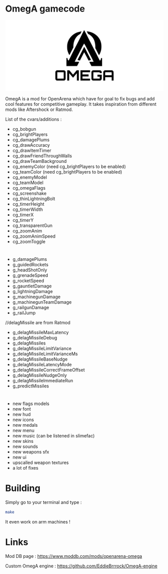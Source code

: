 # OmegA gamecode

![OmegA Logo](omega_logo.svg)

OmegA is a mod for OpenArena which have for goal to fix bugs and add cool features for competitive gameplay. It takes inspiration from different mods like Aftershock or Ratmod.

List of the cvars/additions :

- cg_bobgun
- cg_brightPlayers
- cg_damagePlums
- cg_drawAccuracy
- cg_drawItemTimer
- cg_drawFriendThroughWalls
- cg_drawTeamBackground
- cg_enemyColor (need cg_brightPlayers to be enabled)
- cg_teamColor (need cg_brightPlayers to be enabled)
- cg_enemyModel
- cg_teamModel
- cg_omegaFlags
- cg_screenshake
- cg_thinLightningBolt
- cg_timerHeight
- cg_timerWidth
- cg_timerX
- cg_timerY
- cg_transparentGun
- cg_zoomAnim
- cg_zoomAnimSpeed
- cg_zoomToggle
#
- g_damagePlums
- g_guidedRockets
- g_headShotOnly
- g_grenadeSpeed
- g_rocketSpeed
- g_gauntletDamage
- g_lightningDamage
- g_machinegunDamage
- g_machinegunTeamDamage
- g_railgunDamage
- g_railJump

//delagMissile are from Ratmod
- g_delagMissileMaxLatency
- g_delagMissileDebug
- g_delagMissiles
- g_delagMissileLimitVariance
- g_delagMissileLimitVarianceMs
- g_delagMissileBaseNudge
- g_delagMissileLatencyMode
- g_delagMissileCorrectFrameOffset
- g_delagMissileNudgeOnly
- g_delagMissileImmediateRun
- g_predictMissiles
#
- new flags models
- new font
- new hud
- new icons
- new medals
- new menu
- new music (can be listened in slimefac)
- new skins
- new sounds
- new weapons sfx
- new ui
- upscalled weapon textures
- a lot of fixes

# Building
Simply go to your terminal and type :

```sh
make
```
It even work on arm machines !

# Links
Mod DB page : https://www.moddb.com/mods/openarena-omega

Custom OmegA engine : https://github.com/EddieBrrrock/OmegA-engine
